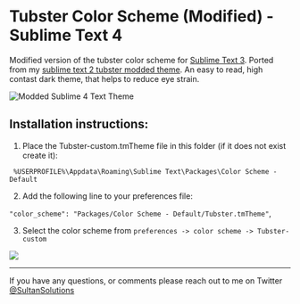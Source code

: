 # Tubster Color Scheme (Modified) - Sublime Text 4


Modified version of the tubster color scheme for <a href="https://www.sublimetext.com/">Sublime Text 3</a>. Ported from my <a href="https://github.com/samersultan/sublime-text-2-color-scheme">sublime text 2 tubster modded theme</a>. An easy to read, high contast dark theme, that helps to reduce eye strain. 

![Modded Sublime 4 Text Theme](http://i.imgur.com/282AyRpl.jpg)


## Installation instructions:

1) Place the Tubster-custom.tmTheme file in this folder (if it does not exist create it): 

`
%USERPROFILE%\Appdata\Roaming\Sublime Text\Packages\Color Scheme - Default`




2) Add the following line to your preferences file: 


`"color_scheme": "Packages/Color Scheme - Default/Tubster.tmTheme"`,


3) Select the color scheme from 
`
preferences -> color scheme -> Tubster-custom `

![](http://i.imgur.com/OxRkqGVl.jpg)

----

If you have any questions, or comments please reach out to me on Twitter <a href="https://twitter.com/sultansolutions"> @SultanSolutions </a> 




